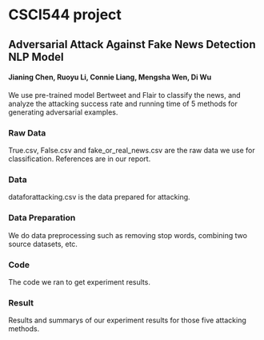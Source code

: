 # CSCI544 project

## Adversarial Attack Against Fake News Detection NLP Model

#### Jianing Chen, Ruoyu Li, Connie Liang, Mengsha Wen, Di Wu


We use pre-trained model Bertweet and Flair to classify the news, and analyze the attacking success rate and running time of 5 methods for generating adversarial examples.

### Raw Data
 True.csv, False.csv and fake_or_real_news.csv are the raw data we use for classification. References are in our report.

### Data
 dataforattacking.csv is the data prepared for attacking.
 
### Data Preparation
 We do data preprocessing such as removing stop words, combining two source datasets, etc.
 
### Code
 The code we ran to get experiment results.
 
### Result
 Results and summarys of our experiment results for those five attacking methods.


